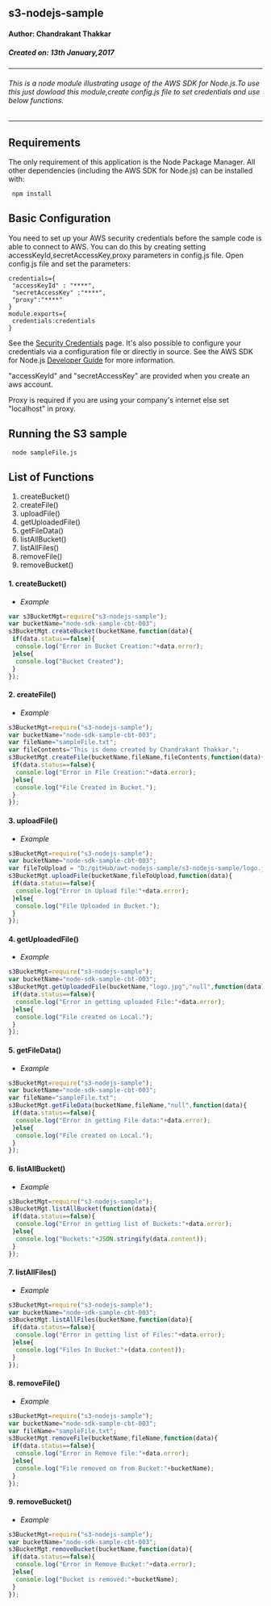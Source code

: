 ## s3-nodejs-sample
#### Author: Chandrakant Thakkar
##### Created on: 13th January,2017

---
###### This is a node module illustrating usage of the AWS SDK for Node.js.To use this just dowload this module,create config.js file to set credentials and use below functions.
---

## Requirements

The only requirement of this application is the Node Package Manager. All other
dependencies (including the AWS SDK for Node.js) can be installed with:

     npm install

## Basic Configuration

You need to set up your AWS security credentials before the sample code is able
to connect to AWS. You can do this by creating setting accessKeyId,secretAccessKey,proxy parameters in config.js file.
Open config.js file and set the parameters:

    credentials={
     "accessKeyId" : "****",
     "secretAccessKey" :"****",
     "proxy":"****"
    }
    module.exports={
     credentials:credentials
    }

See the [Security Credentials](http://aws.amazon.com/security-credentials) page.
It's also possible to configure your credentials via a configuration file or
directly in source. See the AWS SDK for Node.js [Developer Guide](http://docs.aws.amazon.com/AWSJavaScriptSDK/guide/node-configuring.html)
for more information.

"accessKeyId" and "secretAccessKey" are provided when you create an aws account.

Proxy is required if you are using your company's internet else set "localhost" in proxy.

## Running the S3 sample

     node sampleFile.js

## List of Functions
1. createBucket()
2. createFile()
3. uploadFile()
4. getUploadedFile()
5. getFileData()
6. listAllBucket()
7. listAllFiles()
8. removeFile()
9. removeBucket()


#### 1.  createBucket()


* _Example_

```javascript
var s3BucketMgt=require("s3-nodejs-sample");
var bucketName="node-sdk-sample-cbt-003";
s3BucketMgt.createBucket(bucketName,function(data){
 if(data.status==false){
  console.log("Error in Bucket Creation:"+data.error);
 }else{
  console.log("Bucket Created");
 }
});
```

#### 2.  createFile()


* _Example_

```javascript
s3BucketMgt=require("s3-nodejs-sample");
var bucketName="node-sdk-sample-cbt-003";
var fileName="sampleFile.txt";
var fileContents="This is demo created by Chandrakant Thakkar.";
s3BucketMgt.createFile(bucketName,fileName,fileContents,function(data){
 if(data.status==false){
  console.log("Error in File Creation:"+data.error);
 }else{
  console.log("File Created in Bucket.");
 }
});
```

#### 3.  uploadFile()


* _Example_

```javascript
s3BucketMgt=require("s3-nodejs-sample");
var bucketName="node-sdk-sample-cbt-003";
var fileToUpload = "D:/gitHub/awt-nodejs-sample/s3-nodejs-sample/logo.jpg";
s3BucketMgt.uploadFile(bucketName,fileToUpload,function(data){
 if(data.status==false){
  console.log("Error in Upload file:"+data.error);
 }else{
  console.log("File Uploaded in Bucket.");
 }
});
```

#### 4.  getUploadedFile()


* _Example_

```javascript
s3BucketMgt=require("s3-nodejs-sample");
var bucketName="node-sdk-sample-cbt-003";
s3BucketMgt.getUploadedFile(bucketName,"logo.jpg","null",function(data){
 if(data.status==false){
  console.log("Error in getting uploaded File:"+data.error);
 }else{
  console.log("File created on Local.");
 }
});
```

#### 5.  getFileData()


* _Example_

```javascript
s3BucketMgt=require("s3-nodejs-sample");
var bucketName="node-sdk-sample-cbt-003";
var fileName="sampleFile.txt";
s3BucketMgt.getFileData(bucketName,fileName,"null",function(data){
 if(data.status==false){
  console.log("Error in getting File data:"+data.error);
 }else{
  console.log("File created on Local.");
 }
});
```

#### 6.  listAllBucket()


* _Example_

```javascript
s3BucketMgt=require("s3-nodejs-sample");
s3BucketMgt.listAllBucket(function(data){
 if(data.status==false){
  console.log("Error in getting list of Buckets:"+data.error);
 }else{
  console.log("Buckets:"+JSON.stringify(data.content));
 }
});
```

#### 7.  listAllFiles()


* _Example_

```javascript
s3BucketMgt=require("s3-nodejs-sample");
var bucketName="node-sdk-sample-cbt-003";
s3BucketMgt.listAllFiles(bucketName,function(data){
 if(data.status==false){
  console.log("Error in getting list of Files:"+data.error);
 }else{
  console.log("Files In Bucket:"+(data.content));
 }
});
```

#### 8.  removeFile()


* _Example_

```javascript
s3BucketMgt=require("s3-nodejs-sample");
var bucketName="node-sdk-sample-cbt-003";
var fileName="sampleFile.txt";
s3BucketMgt.removeFile(bucketName,fileName,function(data){
 if(data.status==false){
  console.log("Error in Remove file:"+data.error);
 }else{
  console.log("File removed on from Bucket:"+bucketName);
 }
});
```

#### 9.  removeBucket()


* _Example_

```javascript
s3BucketMgt=require("s3-nodejs-sample");
var bucketName="node-sdk-sample-cbt-003";
s3BucketMgt.removeBucket(bucketName,function(data){
 if(data.status==false){
  console.log("Error in Remove Bucket:"+data.error);
 }else{
  console.log("Bucket is removed:"+bucketName);
 }
});
```
